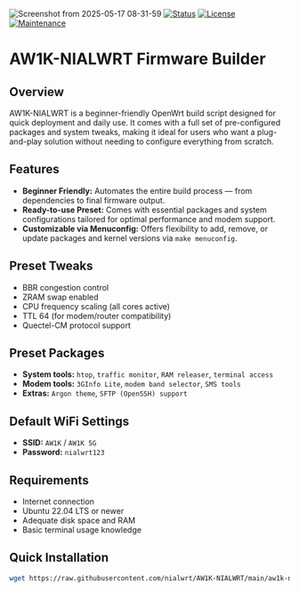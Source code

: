 ![Screenshot from 2025-05-17 08-31-59](https://github.com/user-attachments/assets/669a7dd4-e876-4662-9e51-99c7bc2a08f0)
[![Status](https://img.shields.io/badge/Status-Stable-green.svg)](https://github.com/nialwrt/AW1K-NIALWRT)
[![License](https://img.shields.io/badge/License-GPLv2-blue.svg)](https://www.gnu.org/licenses/old-licenses/gpl-2.0.html)
[![Maintenance](https://img.shields.io/badge/Maintained-Yes-brightgreen.svg)](https://github.com/nialwrt/AW1K-NIALWRT)
# AW1K-NIALWRT Firmware Builder
## Overview
AW1K-NIALWRT is a beginner-friendly OpenWrt build script designed for quick deployment and daily use. It comes with a full set of pre-configured packages and system tweaks, making it ideal for users who want a plug-and-play solution without needing to configure everything from scratch.

## Features
* **Beginner Friendly:** Automates the entire build process — from dependencies to final firmware output.
* **Ready-to-use Preset:** Comes with essential packages and system configurations tailored for optimal performance and modem support.
* **Customizable via Menuconfig:** Offers flexibility to add, remove, or update packages and kernel versions via `make menuconfig`.

## Preset Tweaks
* BBR congestion control
* ZRAM swap enabled
* CPU frequency scaling (all cores active)
* TTL 64 (for modem/router compatibility)
* Quectel-CM protocol support

## Preset Packages
* **System tools:** `htop`, `traffic monitor`, `RAM releaser`, `terminal access`
* **Modem tools:** `3GInfo Lite`, `modem band selector`, `SMS tools`
* **Extras:** `Argon theme`, `SFTP (OpenSSH) support`

## Default WiFi Settings
* **SSID:** `AW1K` / `AW1K 5G`
* **Password:** `nialwrt123`

## Requirements
* Internet connection
* Ubuntu 22.04 LTS or newer
* Adequate disk space and RAM
* Basic terminal usage knowledge

## Quick Installation
```bash
wget https://raw.githubusercontent.com/nialwrt/AW1K-NIALWRT/main/aw1k-nialwrt.sh && chmod +x aw1k-nialwrt.sh && ./aw1k-nialwrt.sh
